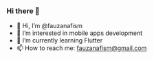 ### Hi there 👋

- 👋 Hi, I’m @fauzanafism
- 👀 I’m interested in mobile apps development
- 🌱 I’m currently learning Flutter 
- 📫 How to reach me: fauzanafism@gmail.com
<!--
**fauzanafism/fauzanafism** is a ✨ _special_ ✨ repository because its `README.md` (this file) appears on your GitHub profile.

Here are some ideas to get you started:

- 🔭 I’m currently working on ...
- 🌱 I’m currently learning ...
- 👯 I’m looking to collaborate on ...
- 🤔 I’m looking for help with ...
- 💬 Ask me about ...
- 📫 How to reach me: ...
- 😄 Pronouns: ...
- ⚡ Fun fact: ...
-->
